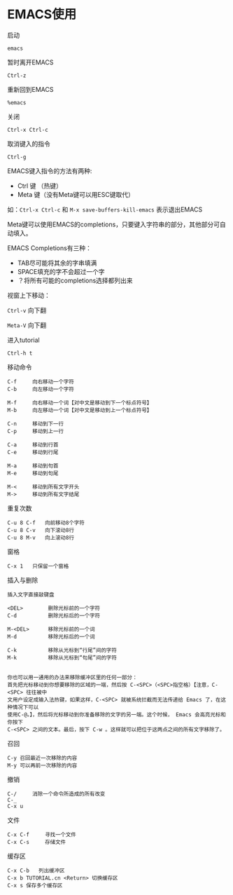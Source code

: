 # EMACS使用

启动
```
emacs
```

暂时离开EMACS
```
Ctrl-z
```

重新回到EMACS
```
%emacs
```


关闭
```
Ctrl-x Ctrl-c
```

取消键入的指令
```
Ctrl-g
```

EMACS键入指令的方法有两种:
* Ctrl 键 （热键）
* Meta 键（没有Meta键可以用ESC键取代）

如：`Ctrl-x Ctrl-c` 和 `M-x save-buffers-kill-emacs` 表示退出EMACS

Meta键可以使用EMACS的completions，只要键入字符串的部分，其他部分可自动填入。

EMACS Completions有三种：
* TAB尽可能将其余的字串填满
* SPACE填充的字不会超过一个字
* ？将所有可能的completions选择都列出来

视窗上下移动：

`Ctrl-v`  向下翻

`Meta-V`  向下翻

进入tutorial

```
Ctrl-h t
```


移动命令
```
C-f     向右移动一个字符
C-b     向左移动一个字符

M-f     向右移动一个词【对中文是移动到下一个标点符号】
M-b     向左移动一个词【对中文是移动到上一个标点符号】

C-n     移动到下一行
C-p     移动到上一行

C-a     移动到行首
C-e     移动到行尾

M-a     移动到句首
M-e     移动到句尾

M-<     移动到所有文字开头
M->     移动到所有文字结尾
```


重复次数
```
C-u 8 C-f   向前移动8个字符
C-u 8 C-v   向下滚动8行
C-u 8 M-v   向上滚动8行
```

窗格
```
C-x 1   只保留一个窗格

```


插入与删除
```
插入文字直接敲键盘

<DEL>        删除光标前的一个字符
C-d          删除光标后的一个字符

M-<DEL>      移除光标前的一个词
M-d          移除光标后的一个词

C-k          移除从光标到“行尾”间的字符
M-k          移除从光标到“句尾”间的字符


你也可以用一通用的办法来移除缓冲区里的任何一部分：
首先把光标移动到你想要移除的区域的一端，然后按 C-<SPC>（<SPC>指空格）【注意，C-<SPC> 往往被中
文用户设定成输入法热键，如果这样，C-<SPC> 就被系统拦截而无法传递给 Emacs 了，在这种情况下可以
使用C-@。】，然后将光标移动到你准备移除的文字的另一端。这个时候， Emacs 会高亮光标和你按下
C-<SPC> 之间的文本。最后，按下 C-w 。这样就可以把位于这两点之间的所有文字移除了。
```


召回
```
C-y 召回最近一次移除的内容
M-y 可以再前一次移除的内容
```


撤销
```
C-/     消除一个命令所造成的所有改变
C-_
C-x u
```

文件
```
C-x C-f     寻找一个文件
C-x C-s     存储文件

```


缓存区
```
C-x C-b   列出缓冲区
C-x b TUTORIAL.cn <Return> 切换缓存区
C-x s 保存多个缓存区
```








